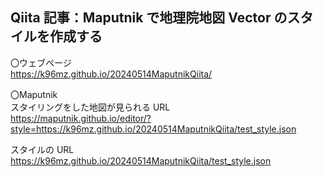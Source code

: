 ## Qiita 記事：Maputnik で地理院地図 Vector のスタイルを作成する

〇ウェブページ  
https://k96mz.github.io/20240514MaputnikQiita/

〇Maputnik  
スタイリングをした地図が見られる URL  
https://maputnik.github.io/editor/?style=https://k96mz.github.io/20240514MaputnikQiita/test_style.json

スタイルの URL  
https://k96mz.github.io/20240514MaputnikQiita/test_style.json


